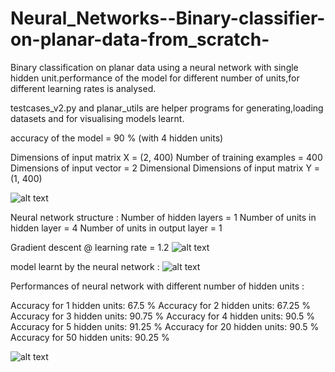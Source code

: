 # Neural_Networks--Binary-classifier-on-planar-data-from_scratch-
Binary classification on planar data using a neural network with single hidden unit.performance of the model for different number of units,for different learning rates is analysed.

testcases_v2.py and planar_utils are helper programs for generating,loading datasets and for visualising models learnt.

accuracy of the model = 90 % (with 4 hidden units)

Dimensions of input matrix X =  (2, 400)
Number of training examples =  400
Dimensions of input vector =  2  Dimensional
Dimensions of input matrix Y =  (1, 400)

![alt text](https://github.com/abhi9741/Neural_Networks-Binary_classifier_on_planar_data_from_scratch/blob/master/dataset%20visualisation.png)

Neural network structure :
Number of hidden layers =  1
Number of units in hidden layer =  4
Number of units in output layer =  1

Gradient descent @ learning rate = 1.2
![alt text](https://github.com/abhi9741/Neural_Networks-Binary_classifier_on_planar_data_from_scratch/blob/master/gradient%20descent%20visualisation.png)

model learnt by the neural network :
![alt text](https://github.com/abhi9741/Neural_Networks-Binary_classifier_on_planar_data_from_scratch/blob/master/classifier%20model%20learnt%20by%20neural%20network.png)

Performances of neural  network with different number of hidden units :

Accuracy for 1 hidden units: 67.5 %
Accuracy for 2 hidden units: 67.25 %
Accuracy for 3 hidden units: 90.75 %
Accuracy for 4 hidden units: 90.5 %
Accuracy for 5 hidden units: 91.25 %
Accuracy for 20 hidden units: 90.5 %
Accuracy for 50 hidden units: 90.25 %

![alt text](https://github.com/abhi9741/Neural_Networks-Binary_classifier_on_planar_data_from_scratch/blob/master/model%20learnt%20by%20neural%20network%20with%20different%20hidden%20units.png)

